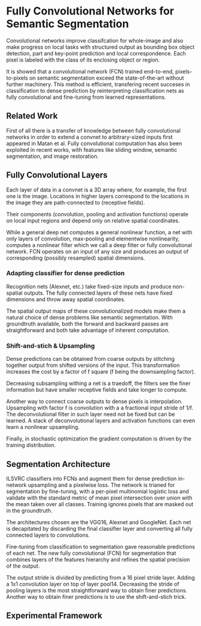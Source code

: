 
# Fully Convolutional Networks for Semantic Segmentation

Convolutional networks improve classifcation for whole-image and also make progress on local tasks with structured output as bounding box object detection, part and key-point prediction and local correspondence. Each pixel is labeled with the class of its enclosing object or region.

It is showed that a convolutional network (FCN) trained end-to-end, pixels-to-pixels on semantic segmentation exceed the state-of-the-art without further machinery. This method is efficient, transfering recent succeses in classification to dense prediction by reinterpreting classification nets as fully convolutional and fine-tuning from learned representations. 

## Related Work
First of all there is a transfer of knowledge between fully convolutional networks in order to extend a convnet to arbitrary-sized inputs first appeared in Matan et al. 
Fully convolutional computation has also been exploited in recent works, with features like sliding window, semantic segmentation, and image restoration. 

## Fully Convolutional Layers
Each layer of data in a convnet is a 3D array where, for example, the first one is the image. Locations in higher layers correspond to the locations in the image they are path-connected to (receptive fields).

Their components (convolution, pooling and activation functions) operate on local input regions and depend only on relative spatial coordinates.

While a general deep net computes a general nonlinear function, a net with only layers of convolution, max-pooling and elementwise nonlinearity, computes a nonlinear filter which we call a deep filter or fully convolutional network. FCN operates on an input of any size and produces an output of corresponding (possibly resampled) spatial dimensions.

### Adapting classifier for dense prediction
Recognition nets (Alexnet, etc.) take fixed-size inputs and produce non-spatial outputs. The fully connected layers of these nets have fixed dimensions and throw away spatial coordinates.

The spatial output maps of these convolutionalized models make them a natural choice of dense problems like semantic segmentation. With groundtruth available, both the forward and backward passes are straightforward and both take advantage of inherent computation. 

### Shift-and-stich & Upsampling
Dense predictions can be obtained from coarse outputs by stitching together output from shifted versions of the input. This transformation increases the cost by a factor of f square (f being the downsampling factor).

Decreasing subsampling withing a net is a traedoff, the filters see the finer information but have smaller receptive fields and take longer to compute.

Another way to connect coarse outputs to dense pixels is interpolation. Upsampling with factor f is convolution with a a fractional input stride of 1/f. The deconvolutional filter in such layer need not be fixed  but can be learned. A stack of deconvolutional layers and activation functions can even learn a nonlinear upsampling. 

Finally, in stochastic optimization the gradient computation is driven by the training distribution.

## Segmentation Architecture
ILSVRC classifiers into FCNs and augment them for dense prediction in-network upsampling and a pixelwise loss. The network is trianed for segmentation by fine-tuning, with a per-pixel multinomial logistic loss and validate with the standard metric of mean pixel intersection over union with the mean taken over all classes. Training ignores pixels that are masked out in the groundtruth.

The architectures chosen are the VGG16, Alexnet and GoogleNet. Each net is decapitated by discarding the final classifier layer and converting all fully connected layers to convolutions. 

Fine-tuning from classification to segmentation gave reasonable predictions of each net. The new fully convolutional (FCN) for segmentation that combines layers of the features hierarchy and refines the spatial precision of the output. 

The output stride is divided by predicting from a 16 pixel stride layer. Adding a 1x1 convolution layer on top of layer pool14. Decreasing the stride of pooling layers is the most straightforward way to obtain finer predictions. Another way to obtain finer predictions is to use the shift-and-stich trick.

## Experimental Framework





